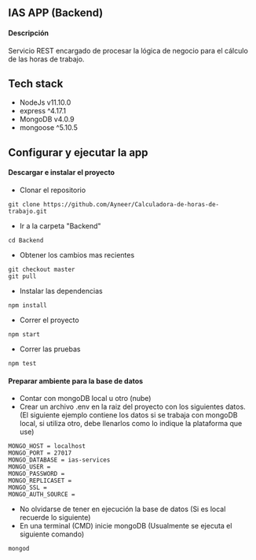 ## IAS APP (Backend)

#### Descripción
Servicio REST encargado de procesar la lógica de negocio para el cálculo de las horas de trabajo. 

## Tech stack

- NodeJs v11.10.0
- express ^4.17.1
- MongoDB v4.0.9
- mongoose ^5.10.5

## Configurar y ejecutar la app

#### Descargar e instalar el proyecto

- Clonar el repositorio
````
git clone https://github.com/Ayneer/Calculadora-de-horas-de-trabajo.git
````
- Ir a la carpeta "Backend"
````
cd Backend
````
- Obtener los cambios mas recientes
````
git checkout master
git pull
````
- Instalar las dependencias
````
npm install
````
- Correr el proyecto
````
npm start
````
- Correr las pruebas
````
npm test
````

#### Preparar ambiente para la base de datos

- Contar con mongoDB local u otro (nube)
- Crear un archivo .env en la raiz del proyecto con los siguientes datos. (El siguiente ejemplo contiene los datos si se trabaja con mongoDB local, si utiliza otro, debe llenarlos como lo indique la plataforma que use)
````
MONGO_HOST = localhost
MONGO_PORT = 27017
MONGO_DATABASE = ias-services
MONGO_USER = 
MONGO_PASSWORD = 
MONGO_REPLICASET = 
MONGO_SSL =  
MONGO_AUTH_SOURCE = 
````
- No olvidarse de tener en ejecución la base de datos (Si es local recuerde lo siguiente)
- En una terminal (CMD) inicie mongoDB (Usualmente se ejecuta el siguiente comando)
````
mongod
````